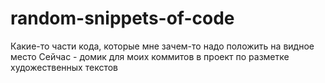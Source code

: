 # random-snippets-of-code
Какие-то части кода, которые мне зачем-то надо положить на видное место
Сейчас - домик для моих коммитов в проект по разметке художественных текстов
